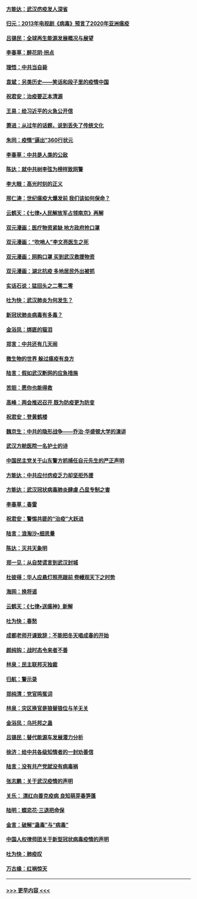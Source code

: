 #### [方能达：武汉疠疫发人深省](../pages/nsc993/n11891376.md?t=02241801) 
#### [归元：2013年电视剧《病毒》预言了2020年亚洲瘟疫](../pages/nsc993/n11891126.md?t=02241801) 
#### [吕锡民：全球再生能源发展概况与展望](../pages/nsc993/n11890613.md?t=02241801) 
#### [李春草：醉花阴·拐点](../pages/nsc993/n11890567.md?t=02241801) 
#### [理悟：中共当自毙](../pages/nsc993/n11890559.md?t=02241801) 
#### [袁斌：另类历史——笑话和段子里的疫情中国](../pages/nsc993/n11889243.md?t=02241801) 
#### [祝君安：治疫要正本清源](../pages/nsc993/n11889085.md?t=02241801) 
#### [王易：给习近平的火急公开信](../pages/nsc993/n11888225.md?t=02241801) 
#### [萧进：从过年的话题，说到丢失了传统文化](../pages/nsc993/n11887732.md?t=02241801) 
#### [朱同：疫情“逼出”360行状元](../pages/nsc993/n11887678.md?t=02241801) 
#### [李春草：中共是人类的公敌](../pages/nsc993/n11887656.md?t=02241801) 
#### [陈达：就中共树李弦为榜样致网警](../pages/nsc993/n11887625.md?t=02241801) 
#### [李大眼：高光时刻的正义](../pages/nsc993/n11887585.md?t=02241801) 
#### [邢仁涛：世纪瘟疫大爆发前 我们该如何保命？](../pages/nsc993/n11887535.md?t=02241801) 
#### [云鹤天：《七律▪人民解放军占领南京》再解](../pages/nsc993/n11887524.md?t=02241801) 
#### [双元漫画：医疗物资紧缺 地方政府抢口罩](../pages/nsc993/n11884744.md?t=02241801) 
#### [双元漫画：“吹哨人”李文亮医生之死](../pages/nsc993/n11884705.md?t=02241801) 
#### [双元漫画：网购口罩 买到武汉救援物资](../pages/nsc993/n11884670.md?t=02241801) 
#### [双元漫画：湖北抗疫 多地居民外出被抓](../pages/nsc993/n11884643.md?t=02241801) 
#### [实话石说：猛回头之二零二零](../pages/nsc993/n11883968.md?t=02241801) 
#### [吐为快：武汉肺炎为何发生？](../pages/nsc993/n11882180.md?t=02241801) 
#### [新冠状肺炎病毒有多毒？](../pages/nsc993/n11881790.md?t=02241801) 
#### [金浴凤：绑匪的猫泪](../pages/nsc993/n11880664.md?t=02241801) 
#### [郑言：中共还有几天闹](../pages/nsc993/n11880645.md?t=02241801) 
#### [微生物的世界 躲过瘟疫有良方](../pages/nsc993/n11880492.md?t=02241801) 
#### [陆言：假如武汉断网的应急措施](../pages/nsc993/n11880619.md?t=02241801) 
#### [苦胆：愿你也能得救](../pages/nsc993/n11880601.md?t=02241801) 
#### [高峰：两会推迟召开  既为防疫更为防变](../pages/nsc993/n11879977.md?t=02241801) 
#### [祝君安：登黄鹤楼](../pages/nsc993/n11880583.md?t=02241801) 
#### [魏京生：中共的隐形战争——乔治‧华盛顿大学的演讲](../pages/nsc993/n11879765.md?t=02241801) 
#### [武汉方舱医院一名护士的诗](../pages/nsc993/n11878480.md?t=02241801) 
#### [中国民主党关于山东警方抓捕任自元先生的严正声明](../pages/nsc993/n11877506.md?t=02241801) 
#### [方能达：中共应付疠疫乏力却坚拒外援](../pages/nsc993/n11877497.md?t=02241801) 
#### [方能达：武汉冠状病毒肺炎肆虐 凸显专制之害](../pages/nsc993/n11877475.md?t=02241801) 
#### [李春草：春雷](../pages/nsc993/n11876287.md?t=02241801) 
#### [祝君安：警惕共匪的“治疫”大跃进](../pages/nsc993/n11876084.md?t=02241801) 
#### [陆言：浪淘沙•细思量](../pages/nsc993/n11876071.md?t=02241801) 
#### [陈达：灭共天象明](../pages/nsc993/n11876063.md?t=02241801) 
#### [郑一见：从自焚谎言到武汉封城](../pages/nsc993/n11875621.md?t=02241801) 
#### [杜彼得：华人应悬灯照亮跟前 卷幔观天下之时势](../pages/nsc993/n11874822.md?t=02241801) 
#### [海网：换将谣](../pages/nsc993/n11873712.md?t=02241801) 
#### [云鹤天：《七律▪送瘟神》新解](../pages/nsc993/n11873598.md?t=02241801) 
#### [吐为快：春愁](../pages/nsc993/n11872801.md?t=02241801) 
#### [成都老师开课致辞：不能把冬天唱成春的开始](../pages/nsc993/n11872653.md?t=02241801) 
#### [颜纯钩：战时态令来者不善](../pages/nsc993/n11872011.md?t=02241801) 
#### [林泉：民主联邦灭独裁](../pages/nsc993/n11870998.md?t=02241801) 
#### [归航：警示录](../pages/nsc993/n11870963.md?t=02241801) 
#### [郑纯清：党官鸣冤词](../pages/nsc993/n11870938.md?t=02241801) 
#### [林泉：灾区换官是狼替狼位与羊无关](../pages/nsc993/n11870896.md?t=02241801) 
#### [金浴凤：乌托邦之蛊](../pages/nsc993/n11870879.md?t=02241801) 
#### [吕锡民：替代能源车发展潜力分析](../pages/nsc993/n11870656.md?t=02241801) 
#### [徐济：给中共各级知情者的一封劝善信](../pages/nsc993/n11868561.md?t=02241801) 
#### [陆言：没有共产党就没有病毒祸](../pages/nsc993/n11868232.md?t=02241801) 
#### [张志鹏：关于武汉疫情的声明](../pages/nsc993/n11867182.md?t=02241801) 
#### [关乐： 漂红向善克疫病 良知萌芽春笋蓬](../pages/nsc993/n11865710.md?t=02241801) 
#### [陆明：蝶恋花‧三退把命保](../pages/nsc993/n11865673.md?t=02241801) 
#### [金言：破解“蛊毒”与“病毒”](../pages/nsc993/n11864103.md?t=02241801) 
#### [中国人权律师团关于新型冠状病毒疫情的声明](../pages/nsc993/n11864249.md?t=02241801) 
#### [吐为快：肺疫叹](../pages/nsc993/n11864027.md?t=02241801) 
#### [万古缘：红祸惊天](../pages/nsc993/n11864079.md?t=02241801) 

----
#### [ >>> 更早内容 <<< ](../indexes/nsc993-earlier.md)
